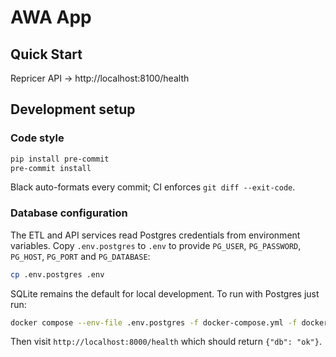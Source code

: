 # AWA App

## Quick Start
Repricer API → http://localhost:8100/health

## Development setup

### Code style
```bash
pip install pre-commit
pre-commit install
```
Black auto-formats every commit; CI enforces `git diff --exit-code`.

### Database configuration

The ETL and API services read Postgres credentials from environment variables.
Copy `.env.postgres` to `.env` to provide `PG_USER`, `PG_PASSWORD`, `PG_HOST`,
`PG_PORT` and `PG_DATABASE`:

```bash
cp .env.postgres .env
```

SQLite remains the default for local development. To run with Postgres just run:

```bash
docker compose --env-file .env.postgres -f docker-compose.yml -f docker-compose.postgres.yml up -d --wait
```

Then visit `http://localhost:8000/health` which should return `{"db": "ok"}`.

